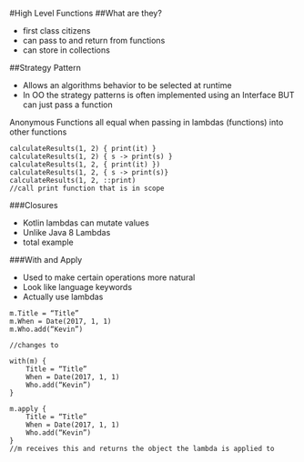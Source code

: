 #High Level Functions
##What are they?
* first class citizens
* can pass to and return from functions
* can store in collections

##Strategy Pattern
* Allows an algorithms behavior to be selected at runtime
* In OO the strategy patterns is often implemented using an Interface BUT can just pass a function

Anonymous Functions
all equal when passing in lambdas (functions) into other functions
```
calculateResults(1, 2) { print(it) }
calculateResults(1, 2) { s -> print(s) }
calculateResults(1, 2, { print(it) })
calculateResults(1, 2, { s -> print(s)}
calculateResults(1, 2, ::print)
//call print function that is in scope
```

###Closures
* Kotlin lambdas can mutate values
* Unlike Java 8 Lambdas
* total example

###With and Apply
* Used to make certain operations more natural
* Look like language keywords
* Actually use lambdas

```
m.Title = “Title”
m.When = Date(2017, 1, 1)
m.Who.add(“Kevin”)

//changes to

with(m) {
    Title = “Title”
    When = Date(2017, 1, 1)
    Who.add(“Kevin”)
}

m.apply {
    Title = “Title”
    When = Date(2017, 1, 1)
    Who.add(“Kevin”)
}
//m receives this and returns the object the lambda is applied to
```
